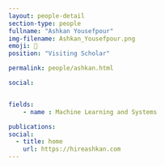 ```yaml
---
layout: people-detail
section-type: people
fullname: "Ashkan Yousefpour"
img-filename: Ashkan_Yousefpour.png
emoji: 🌱
position: "Visiting Scholar"

permalink: people/ashkan.html

social:


fields:
    - name : Machine Learning and Systems

publications:
social:
  - title: home
    url: https://hireashkan.com
---
```

